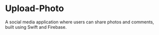 # Upload-Photo
A social media application where users can share photos and comments, built using Swift and Firebase.
